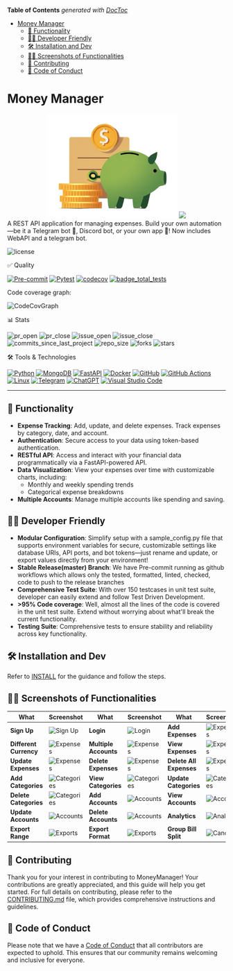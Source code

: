 <!-- START doctoc generated TOC please keep comment here to allow auto update -->
<!-- DON'T EDIT THIS SECTION, INSTEAD RE-RUN doctoc TO UPDATE -->
**Table of Contents**  *generated with [DocToc](https://github.com/thlorenz/doctoc)*

- [Money Manager](#money-manager)
  - [👥 Functionality](#-functionality)
  - [👨‍💻 Developer Friendly](#%E2%80%8D-developer-friendly)
  - [🛠️ Installation and Dev](#-installation-and-dev)
  - [👨‍💻 Screenshots of Functionalities](#%E2%80%8D-screenshots-of-functionalities)
  - [🤝 Contributing](#-contributing)
  - [📜 Code of Conduct](#-code-of-conduct)

<!-- END doctoc generated TOC please keep comment here to allow auto update -->

# Money Manager

<div align="center">
  <img src="docs/logo/logo.png" alt="Project Logo" width="300"/>
  <img src="http://ForTheBadge.com/images/badges/built-with-love.svg">
</div>
A REST API application for managing expenses. Build your own automation—be it a Telegram bot 🤖, Discord bot, or your own app 📱! Now includes WebAPI and a telegram bot.

![license](https://img.shields.io/github/license/csc510g12/project2?style=plastic&)

✅ Quality

[![Pre-commit](https://github.com/csc510g12/project2/actions/workflows/pre-commit.yml/badge.svg)](https://github.com/csc510g12/project2/actions/workflows/pre-commit.yml) [![Pytest](https://github.com/csc510g12/project2/actions/workflows/pytest.yml/badge.svg)](https://github.com/csc510g12/project2/actions/workflows/pytest.yml) [![codecov](https://codecov.io/gh/csc510g12/project2/graph/badge.svg?token=HxVOHc7Prp)](https://codecov.io/gh/csc510g12/project2) [![badge_total_tests](https://img.shields.io/badge/tests-162-blue?style=plastic&logo=pytest&logoColor=white)](https://github.com/csc510g12/project2/tree/main/tests)


Code coverage graph:

![CodeCovGraph](https://codecov.io/gh/csc510g12/project2/graphs/icicle.svg?token=HxVOHc7Prp)

📊 Stats

![pr_open](https://img.shields.io/github/issues-pr/csc510g12/project2?style=plastic&) ![pr_close](https://img.shields.io/github/issues-pr-closed/csc510g12/project2?style=plastic&) ![issue_open](https://img.shields.io/github/issues/csc510g12/project2.svg?style=plastic&) ![issue_close](https://img.shields.io/github/issues-closed/csc510g12/project2.svg?style=plastic&)
![commits_since_last_project](https://img.shields.io/github/commits-since/csc510g12/project2/0.1.0.svg?style=plastic&) ![repo_size](https://img.shields.io/github/repo-size/csc510g12/project2?style=plastic&) ![forks](https://img.shields.io/github/forks/csc510g12/project2?style=plastic&) ![stars](https://img.shields.io/github/stars/csc510g12/project2?style=plastic&)

🛠️ Tools & Technologies

[![Python](https://img.shields.io/badge/python%203.12-3670A0?logo=python&logoColor=ffdd54)](https://www.python.org/downloads/release/python-3121/) [![MongoDB](https://img.shields.io/badge/MongoDB-%234ea94b.svg?logo=mongodb&logoColor=white)](https://www.mongodb.com/) [![FastAPI](https://img.shields.io/badge/FastAPI-009485.svg?logo=fastapi&logoColor=white)](https://fastapi.tiangolo.com/) [![Docker](https://img.shields.io/badge/Docker-2496ED?logo=docker&logoColor=fff)](https://www.docker.com/) [![GitHub](https://img.shields.io/badge/github-%23121011.svg?logo=github&logoColor=white)](https://github.com/) [![GitHub Actions](https://img.shields.io/badge/github%20actions-%232671E5.svg?logo=githubactions&logoColor=white)](https://github.com/features/actions) [![Linux](https://img.shields.io/badge/Linux-FCC624?logo=linux&logoColor=black)](https://www.linux.org/) [![Telegram](https://img.shields.io/badge/Telegram-2CA5E0?logo=telegram&logoColor=white)](https://telegram.org/) [![ChatGPT](https://img.shields.io/badge/ChatGPT-74aa9c?logo=openai&logoColor=white)](https://chatgpt.com/) [![Visual Studio Code](https://img.shields.io/badge/Visual%20Studio%20Code-0078d7.svg?logo=visual-studio-code&logoColor=white)](https://code.visualstudio.com/)

---

## 👥 Functionality

- **Expense Tracking**: Add, update, and delete expenses. Track expenses by category, date, and account.
- **Authentication**: Secure access to your data using token-based authentication.
- **RESTful API**: Access and interact with your financial data programmatically via a FastAPI-powered API.
- **Data Visualization**: View your expenses over time with customizable charts, including:
  - Monthly and weekly spending trends
  - Categorical expense breakdowns
- **Multiple Accounts**: Manage multiple accounts like spending and saving.

## 👨‍💻 Developer Friendly

- **Modular Configuration**: Simplify setup with a sample_config.py file that supports environment variables for secure, customizable settings like database URIs, API ports, and bot tokens—just rename and update, or export values directly from your environment!
- **Stable Release(master) Branch**: We have Pre-commit running as github workflows which allows only the tested, formatted, linted, checked, code to push to the release branches
- **Comprehensive Test Suite**: With over 150 testcases in unit test suite, developer can easily extend and follow Test Driven Development.
- **>95% Code coverage**: Well, almost all the lines of the code is covered in the unit test suite. Extend without worrying about what'll break the current functionality.
- **Testing Suite**: Comprehensive tests to ensure stability and reliability across key functionality.

## 🛠️ Installation and Dev

Refer to [INSTALL](INSTALL.md) for the guidance and follow the steps.

## 👨‍💻 Screenshots of Functionalities

| What                   | Screenshot                                                                                                                    | What                  | Screenshot                                                                                                                    | What                    | Screenshot                                                                                                                    |
| ---------------------- | ----------------------------------------------------------------------------------------------------------------------------- | --------------------- | ----------------------------------------------------------------------------------------------------------------------------- | ----------------------- | ----------------------------------------------------------------------------------------------------------------------------- |
| **Sign Up**            | <img src="https://github.com/user-attachments/assets/76c7867b-81ae-4be3-a73a-9e08e0cda8b3" alt="Sign Up" width="200"></br>    | **Login**             | <img src="https://github.com/user-attachments/assets/94daf731-9ce0-4ef6-8797-54ede9ac9713" alt="Login" width="200"></br>      | **Add Expenses**        | <img src="https://github.com/user-attachments/assets/38206a69-68f9-4b1f-b25b-c6853ab90894" alt="Expenses" width="200"></br>   |
| **Different Currency** | <img src="https://github.com/user-attachments/assets/816367c0-e145-4334-af23-97614b9cb1bd" alt="Expenses" width="200"></br>   | **Multiple Accounts** | <img src="https://github.com/user-attachments/assets/716f301f-dee6-4fbf-a890-25d0edf1994b" alt="Expenses" width="200"></br>   | **View Expenses**       | <img src="https://github.com/user-attachments/assets/b54b9329-d2de-4386-8b4c-7c2437b3273e" alt="Expenses" width="200"></br>   |
| **Update Expenses**    | <img src="https://github.com/user-attachments/assets/4ad39895-8f66-4e1c-9c3f-8c67c0b735bf" alt="Expenses" width="200"></br>   | **Delete Expenses**   | <img src="https://github.com/user-attachments/assets/6e981ef7-a094-4c1b-835e-3114776c985f" alt="Expenses" width="200"></br>   | **Delete All Expenses** | <img src="https://github.com/user-attachments/assets/a1962ccb-81c9-45c9-9edf-6f57acb7e632" alt="Expenses" width="200"></br>   |
| **Add Categories**     | <img src="https://github.com/user-attachments/assets/ca18b4a7-bbfc-4b79-8c31-aad577fa15bf" alt="Categories" width="200"></br> | **View Categories**   | <img src="https://github.com/user-attachments/assets/1273770e-83f2-4c0f-9109-58cdb3c4f987" alt="Categories" width="200"></br> | **Update Categories**   | <img src="https://github.com/user-attachments/assets/73d693fc-8967-4bf6-9052-1b3018cdfc64" alt="Categories" width="200"></br> |
| **Delete Categories**  | <img src="https://github.com/user-attachments/assets/7a4feab0-d8d5-49be-97ce-d291cbc12fb0" alt="Categories" width="200"></br> | **Add Accounts**      | <img src="https://github.com/user-attachments/assets/c6bdb2d8-0bd3-45f6-b237-be0dd4b2e8f8" alt="Accounts" width="200"></br>   | **View Accounts**       | <img src="https://github.com/user-attachments/assets/f86b08cb-aae0-4e1c-9076-67274587f288" alt="Accounts" width="200"></br>   |
| **Update Accounts**    | <img src="https://github.com/user-attachments/assets/294f0b80-7883-4c93-9967-c37a16a4cddf" alt="Accounts" width="200"></br>   | **Delete Accounts**   | <img src="https://github.com/user-attachments/assets/18870a19-eb0e-4cdd-84ff-cbd1b4cccfab" alt="Accounts" width="200"></br>   | **Analytics**           | <img src="https://github.com/user-attachments/assets/c30c1c10-b4c5-4947-affe-88a59f608839" alt="Analytics" width="200"></br>  |
| **Export Range**       | <img src="https://github.com/user-attachments/assets/e80f74ce-9417-4403-8c4a-fc1d3c3338b8" alt="Exports" width="200"></br>    | **Export Format**     | <img src="https://github.com/user-attachments/assets/35f20478-429e-4100-b163-558ab11e91f0" alt="Exports" width="200"></br>    | **Group Bill Split**              | <img src="https://github.com/user-attachments/assets/e02ffaa4-6e7d-4501-9656-80d1cc435ea6" alt="Cancel" width="200"></br>     |

## 🤝 Contributing

Thank you for your interest in contributing to MoneyManager! Your contributions are greatly appreciated, and this guide will help you get started. For full details on contributing, please refer to the [CONTRIBUTING.md](CONTRIBUTING.md) file, which provides comprehensive instructions and guidelines.

## 📜 Code of Conduct

Please note that we have a [Code of Conduct](CODE_OF_CONDUCT.md) that all contributors are expected to uphold. This ensures that our community remains welcoming and inclusive for everyone.
